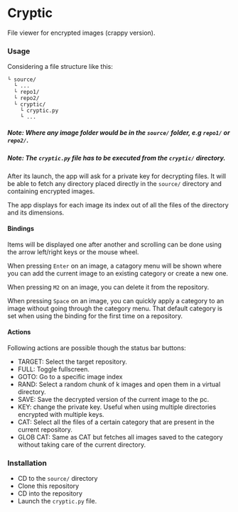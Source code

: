 # Cryptic

File viewer for encrypted images (crappy version).

### Usage

Considering a file structure like this:

```
└ source/
  └ ...
  └ repo1/
  └ repo2/
  └ cryptic/
    └ cryptic.py
    └ ...
```

##### Note: Where any image folder would be in the `source/` folder, e.g `repo1/` or `repo2/`.

##### Note: The `cryptic.py` file has to be executed from the `cryptic/` directory.

After its launch, the app will ask for a private key
for decrypting files. It will be able to fetch any directory placed directly in the `source/`
directory and containing encrypted images.

The app displays for each image its index out of all the files of the directory and its dimensions.

#### Bindings

Items will be displayed one after another and scrolling can be done using the arrow left/right keys
or the mouse wheel.

When pressing `Enter` on an image, a catagory menu will be shown where you can add the current image
to an existing category or create a new one.

When pressing `M2` on an image, you can delete it from the repository.

When pressing `Space` on an image, you can quickly apply a category to an image
without going through the category menu. That default category is set when using
the binding for the first time on a repository.

#### Actions

Following actions are possible though the status bar buttons:

- TARGET: Select the target repository.
- FULL: Toggle fullscreen.
- GOTO: Go to a specific image index
- RAND: Select a random chunk of k images and open them in a virtual directory.
- SAVE: Save the decrypted version of the current image to the pc.
- KEY: change the private key. Useful when using multiple directories encrypted with multiple keys.
- CAT: Select all the files of a certain category that are present in the current repository.
- GLOB CAT: Same as CAT but fetches all images saved to the category without taking care of the current directory.

### Installation

- CD to the `source/` directory
- Clone this repository
- CD into the repository
- Launch the `cryptic.py` file.
